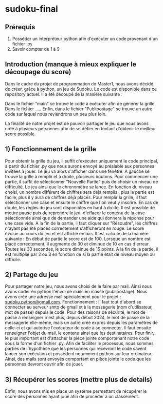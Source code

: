 # sudoku-final


## Prérequis 

1) Posséder un interpréteur python afin d'exécuter un code provenant d'un fichier .py
2) Savoir compter de 1 à 9


## Introduction   (manque à mieux expliquer le découpage du score)

Dans le cadre du projet de programmation de Master1, nous avons décidé de créer, grâce à python, un jeu de Sudoku. Le code est disponible dans ce repository actuel. Il a été découpé de la manière suivante : 

Dans le fichier "main" se trouve le code à exécuter afin de générer la grille.
Dans le fichier .....
Enfin, dans le fichier "Publipostage" se trouve un autre code sur lequel nous reviendrons un peu plus loin.

La finalité de notre projet est de pouvoir partager le jeu que nous avons créé à plusieurs personnes afin de se défier en tentant d'obtenir le meilleur score possible.


## 1) Fonctionnement de la grille 

Pour obtenir la grille du jeu, il suffit d'exécuter uniquement le code principal, à partir du fichier .py que nous aurons envoyé au préalable aux personnes invitées à jouer. Le jeu va alors s'afficher dans une fenêtre.
A gauche se trouve la grille à remplir et à droite, plusieurs boutons. Pour commencer une partie, il suffit de sélectionner "Nouvelle Partie" puis de choisir un niveau de difficulté. Le jeu ainsi que le chronomètre se lance. En fonction du niveau choisi, un nombre différent de chiffres sera déjà remplis : plus la partie est facile, plus il y aura de chiffres déjà placés. Pour remplir la grille, il faut sélectionner une case et ensuite le chiffre que l'on veut y inscrire. En cas de doute, les règles du jeu sont disponibles en haut à droite. Il est possible de mettre pause puis de reprendre le jeu, d'effacer le contenu de la case sélectionnée ainsi que de demander une aide qui donnera la réponse pour une case vide. A la fin de la partie, il faut cliquer sur "Résoudre", les chiffres n'ayant pas été placés correctement s'afficheront en rouge. Le score évolue au cours du jeu et est affiché en bas. Il est calculé de la manière suivante : En début de partie le score est de 100. Lorsque un nombre est placé correctement, il augmente de 30 et diminue de 10 en cas d'erreur. Toutes les 30 secondes, le score diminue de 15 points. A la fin de la partie, il est multiplié par 2 ou 3 en fonction de si la partie était de niveau moyen ou difficile.


## 2) Partage du jeu

Pour partager notre jeu, nous avons choisi de le faire par mail. Ainsi nous avons coder en python l'envoi de mails en masse (publipostage). Nous avons créé une adresse mail spécialement pour le projet : sudoku.python@gmail.com.
Fonctionnement : il faut tout d'abord se connecter au serveur smtp de gmail et à la messagerie (nom d'utilisateur, mot de passe) depuis le code. Pour des raisons de sécurité, le mot de passe à renseigner n'est plus, depuis début 2024, le mot de passe de la messagerie elle-même, mais un autre créé exprès depuis les paramètres de celle-ci et qui autorise l'exécuteur de code à se connecter. Il faut ensuite renseigner l'objet du mail, le contenu ainsi que les destinataires. Pour finir, le plus important est d'attacher la pièce jointe comportenant notre code sous la forme d'un fichier .py. Afin de faciliter le processus, nous sommes parties de l'hypothèse que les personnes qui recevront le code savent lancer son exécution et possèdent notamment python sur leur ordinateur. 
Ainsi, des mails sont envoyés comportant en pièce jointe le code que les personnes devront ouvrir afin de jouer.


## 3) Récupérer les scores (mettre plus de details)

Enfin, nous avons mis en place un système permettant de récupérer le score des personnes ayant joué afin de procéder à un classement.

